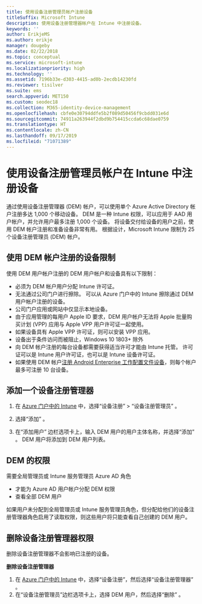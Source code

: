 ```yaml
---
title: 使用设备注册管理员帐户注册设备
titleSuffix: Microsoft Intune
description: 使用设备注册管理器帐户在 Intune 中注册设备。
keywords: ''
author: ErikjeMS
ms.author: erikje
manager: dougeby
ms.date: 02/22/2018
ms.topic: conceptual
ms.service: microsoft-intune
ms.localizationpriority: high
ms.technology: ''
ms.assetid: 7196b33e-d303-4415-ad0b-2ecdb14230fd
ms.reviewer: tisilver
ms.suite: ems
search.appverid: MET150
ms.custom: seodec18
ms.collection: M365-identity-device-management
ms.openlocfilehash: cbfe0e30794ddfe5b2f089d50456f9cbdd031e6d
ms.sourcegitcommit: 74911a263944f2dbd9b754415ccda6c68dae0759
ms.translationtype: HT
ms.contentlocale: zh-CN
ms.lasthandoff: 09/17/2019
ms.locfileid: "71071389"
---
```

# <a name="enroll-devices-in-intune-by-using-a-device-enrollment-manager-account"></a>使用设备注册管理员帐户在 Intune 中注册设备

通过使用设备注册管理器 (DEM) 帐户，可以使用单个 Azure Active Directory 帐户注册多达 1,000 个移动设备。 DEM 是一种 Intune 权限，可以应用于 AAD 用户帐户，并允许用户最多注册 1,000 个设备。 将设备交付给设备的用户之前，使用 DEM 帐户注册和准备设备非常有用。 根据设计，Microsoft Intune 限制为 25 个设备注册管理员 (DEM) 帐户。

## <a name="limitations-of-devices-that-are-enrolled-with-a-dem-account"></a>使用 DEM 帐户注册的设备限制

使用 DEM 用户帐户注册的 DEM 用户帐户和设备具有以下限制：

- 必须为 DEM 帐户用户分配 Intune 许可证。
- 无法通过公司门户进行擦除。 可以从 Azure 门户中的 Intune 擦除通过 DEM 用户帐户注册的设备。
- 公司门户应用或网站中仅显示本地设备。
- 由于应用管理的每用户 Apple ID 要求，DEM 用户帐户无法将 Apple 批量购买计划 (VPP) 应用与 Apple VPP 用户许可证一起使用。
- 如果设备具有 Apple VPP 许可证，则可以安装 VPP 应用。
- 设备出于条件访问而被阻止，Windows 10 1803+ 除外
- 向 DEM 帐户注册的每台设备都需要获得适当许可才能由 Intune 托管。 许可证可以是 Intune 用户许可证，也可以是 Intune 设备许可证。
- 如果使用 DEM 帐户[注册 Android Enterprise 工作配置文件设备](android-work-profile-enroll.md)，则每个帐户最多可注册 10 台设备。


## <a name="add-a-device-enrollment-manager"></a>添加一个设备注册管理器

1. 在 [Azure 门户中的 Intune](https://aka.ms/intuneportal) 中，选择“设备注册” > “设备注册管理员”   。

2. 选择“添加”  。

3. 在“添加用户”  边栏选项卡上，输入 DEM 用户的用户主体名称，并选择“添加”  。 DEM 用户将添加到 DEM 用户列表。

## <a name="permissions-for-dem"></a>DEM 的权限

需要全局管理员或 Intune 服务管理员 Azure AD 角色
- 才能为 Azure AD 用户帐户分配 DEM 权限
- 查看全部 DEM 用户

如果用户未分配到全局管理员或 Intune 服务管理员角色，但分配给他们的设备注册管理器角色启用了读取权限，则这些用户将只能查看自己创建的 DEM 用户。


## <a name="remove-device-enrollment-manager-permissions"></a>删除设备注册管理器权限

删除设备注册管理器不会影响已注册的设备。

**删除设备注册管理器**

1. 在 [Azure 门户中的 Intune](https://aka.ms/intuneportal) 中，选择“设备注册”，然后选择“设备注册管理器”   。
2. 在“设备注册管理员”边栏选项卡上，选择 DEM 用户，然后选择“删除”   。

